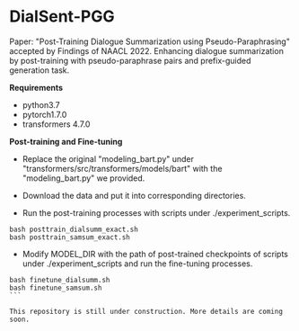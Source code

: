 # DialSent-PGG

Paper: "Post-Training Dialogue Summarization using Pseudo-Paraphrasing" accepted by Findings of NAACL 2022. 
Enhancing dialogue summarization by post-training with pseudo-paraphrase pairs and prefix-guided generation task.


**Requirements**
* python3.7
* pytorch1.7.0
* transformers 4.7.0


**Post-training and Fine-tuning**

* Replace the original "modeling_bart.py" under "transformers/src/transformers/models/bart" with the "modeling_bart.py" we provided. 

* Download the data and put it into corresponding directories.

* Run the post-training processes with scripts under ./experiment_scripts.
```
bash posttrain_dialsumm_exact.sh
bash posttrain_samsum_exact.sh
```

* Modify MODEL_DIR with the path of post-trained checkpoints of scripts under ./experiment_scripts and run the fine-tuning processes.

``````
bash finetune_dialsumm.sh
bash finetune_samsum.sh
```

This repository is still under construction. More details are coming soon.